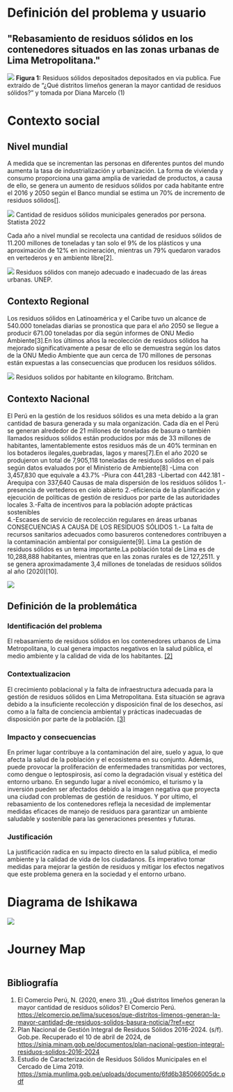 # Definición del problema y usuario
## "Rebasamiento de residuos sólidos en los contenedores situados en las zonas urbanas de Lima Metropolitana."

![](https://github.com/ArnySalazar/FdD/blob/main/FdD2024-1/Imagenes/I_E_2/I_1.png)
**Figura 1:** Residuos sólidos depositados depositados en via publica. Fue extraído de “¿Qué distritos limeños generan la mayor cantidad de residuos sólidos?” y tomada por Diana Marcelo (1)

# Contexto social
## Nivel mundial
A medida que se incrementan las personas en diferentes puntos del mundo  aumenta la tasa de industrialización y urbanización. La forma  de vivienda y consumo proporciona una gama amplia de variedad de productos, a causa de ello, se genera un aumento de  residuos sólidos por cada habitante entre el 2016 y 2050 según el Banco mundial se estima un 70% de incremento de residuos sólidos[].

![](https://github.com/ArnySalazar/FdD/blob/main/FdD2024-1/Imagenes/I_E_2/Contexto_Mundial.png)
Cantidad de residuos sólidos municipales generados por persona. Statista 2022

Cada año a nivel mundial se recolecta una cantidad de residuos sólidos de 11.200  millones de toneladas y tan solo el 9% de los plásticos y una aproximación de 12% en incineración, mientras un 79% quedaron varados en vertederos y en ambiente libre[2].

![](https://github.com/ArnySalazar/FdD/blob/main/FdD2024-1/Imagenes/I_E_2/Residuos_Solidos.png)
Residuos sólidos con manejo adecuado e inadecuado de las áreas urbanas. UNEP.

## Contexto Regional
Los residuos sólidos en Latinoamérica y el Caribe tuvo un alcance de 540.000 toneladas diarias se pronostica que para el año 2050 se llegue a producir  671.00 toneladas por día según informes de ONU Medio Ambiente[3].En los últimos años  la recolección de residuos sólidos ha mejorado significativamente a pesar de ello se demuestra según los datos de la ONU Medio Ambiente que aun cerca de 170 millones de personas están expuestas a las consecuencias que producen los residuos sólidos.

![](https://github.com/ArnySalazar/FdD/blob/main/FdD2024-1/Imagenes/I_E_2/Regional.png)
Residuos solidos por habitante en kilogramo. Britcham.

## Contexto Nacional
El Perú en la gestión de los residuos sólidos es una meta debido a la gran cantidad de basura generada y su mala organización.
Cada día en el Perú se generan alrededor de 21 millones de toneladas de basura o también llamados residuos sólidos están producidos por más de 33 millones de habitantes, lamentablemente estos residuos más de un 40% terminan en los botaderos ilegales,quebradas, lagos y mares[7].En el año 2020 se produjeron un total de 7,905,118 toneladas de residuos solidos en el país según datos evaluados por el Ministerio de Ambiente[8]
-Lima con 3,457,830 que equivale a 43.7%
-Piura con 441,283 
-Libertad con 442.181
-Arequipa con 337,640
Causas de mala dispersión de los residuos sólidos
1.-presencia de vertederos en cielo abierto
2.-eficiencia de la planificación y ejecución de políticas de gestión de residuos por parte de las autoridades locales 
3.-Falta de incentivos para la población adopte prácticas sostenibles  
4.-Escases de servicio de recolección regulares en áreas urbanas
CONSECUENCIAS A CAUSA DE LOS RESIDUOS SÓLIDOS
1.- La falta de recursos sanitarios adecuados como basureros contenedores contribuyen a la contaminación ambiental por consiguiente[9].
Lima
La gestión de residuos sólidos es un tema importante.La población total de Lima es de 10,288,888 habitantes, mientras que en las zonas rurales es de 127,2511. y se genera aproximadamente 3,4 millones de toneladas de residuos sólidos al año (2020)[10].

![](Minam)

## Definición de la problemática
### Identificación del problema
El rebasamiento de residuos sólidos en los contenedores urbanos de Lima Metropolitana, lo cual genera impactos negativos en la salud pública, el medio ambiente y la calidad de vida de los habitantes. [[2]](https://elcomercio.pe/lima/sucesos/que-distritos-limenos-generan-la-mayor-cantidad-de-residuos-solidos-basura-noticia/?ref=ecr)
### Contextualizacion
El crecimiento poblacional y la falta de infraestructura adecuada para la gestión de residuos sólidos en Lima Metropolitana. Esta situación se agrava debido a la insuficiente recolección y disposición final de los desechos, así como a la falta de conciencia ambiental y prácticas inadecuadas de disposición por parte de la población. [[3]](https://smia.munlima.gob.pe/uploads/documento/6fd6b385066005dc.pdf)
### Impacto y consecuencias
En primer lugar contribuye a la contaminación del aire, suelo y agua, lo que afecta la salud de la población y el ecosistema en su conjunto. Además, puede provocar la proliferación de enfermedades transmitidas por vectores, como dengue o leptospirosis, así como la degradación visual y estética del entorno urbano. En segundo lugar a nivel económico, el turismo y la inversión pueden ser afectados debido a la imagen negativa que proyecta una ciudad con problemas de gestión de residuos. Y por ultimo, el rebasamiento de los contenedores refleja la necesidad de implementar medidas eficaces de manejo de residuos para garantizar un ambiente saludable y sostenible para las generaciones presentes y futuras.
### Justificación
La justificación radica en su impacto directo en la salud pública, el medio ambiente y la calidad de vida de los ciudadanos. Es imperativo tomar medidas para mejorar la gestión de residuos y mitigar los efectos negativos que este problema genera en la sociedad y el entorno urbano.

# Diagrama de Ishikawa

![](https://github.com/ArnySalazar/FdD/blob/main/FdD2024-1/Imagenes/I_E_2/Ishikawa.png)

# Journey Map

![]()

## Bibliografía
1. El Comercio Perú, N. (2020, enero 31). ¿Qué distritos limeños generan la mayor cantidad de residuos sólidos? El Comercio Perú. https://elcomercio.pe/lima/sucesos/que-distritos-limenos-generan-la-mayor-cantidad-de-residuos-solidos-basura-noticia/?ref=ecr
2. Plan Nacional de Gestión Integral de Residuos Sólidos 2016-2024. (s/f). Gob.pe. Recuperado el 10 de abril de 2024, de https://sinia.minam.gob.pe/documentos/plan-nacional-gestion-integral-residuos-solidos-2016-2024
3. Estudio de Caracterización de Residuos Sólidos Municipales en el Cercado de Lima 2019. https://smia.munlima.gob.pe/uploads/documento/6fd6b385066005dc.pdf
